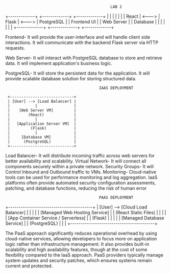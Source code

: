                                                   LAB 2

+-------------+         +-------------+         +-------------+
|             |         |             |         |             |
|   React     |  <--->  |   Flask     |  <--->  | PostgreSQL  |
| Frontend UI |         | Web Server  |         |  Database   |
|             |         |             |         |             |
+-------------+         +-------------+         +-------------+

Frontend-   It will provide the user-interface and will handle client side interactions.
            It will communicate with the backend Flask server via HTTP requests.

Web Server- It will interact with PostgreSQL database to store and retrieve data.
            It will implement application's business logic.

PostgreSQL- It will store the persistent data for the application.
            It will provide scalable database solution for storing structured data.


                                             IAAS DEPLOYMENT

     +----------------------------+ 
     | [User] --> [Load Balancer] |
     |           |                |
     |    [Web Server VM]         |
     |        (React)             |
     |           |                |
     |   [Application Server VM]  |
     |         (Flask)            |
     |           |                |
     |     [Database VM]          | 
     |      (PostgreSQL)          |
     +----------------------------+  
Load Balancer- It will distribute incoming traffic across web servers for better availability and scalability.
Virtual Network- It will connect all components securely within a private network.
Security Groups- It will Control Inbound and Outbound traffic to VMs.
Monitoring- Cloud-native tools can be used for performance monitoring and log aggregation.
IaaS platforms often provide automated security configuration assessments, patching, and database functions, reducing the risk of human error


                                             PAAS DEPLOYMENT
+-----------------------------------------+ 
|    [User] --> [Cloud Load Balancer]     |
|                  |                      |
|    [Managed Web Hosting Service]        |
|          (React Static Files)           |
|                  |                      |
|    [App Container Service / Serverless] |
|               (Flask)                   |
|                  |                      |
|    [Managed Database Service]           |
|            (PostgreSQL)                 |
|                                         |
+-----------------------------------------+

The PaaS approach significantly reduces operational overhead by using cloud-native services, allowing developers to focus more on application logic rather than infrastructure management. It also provides built-in scalability and high availability features, though at the cost of some flexibility compared to the IaaS approach. PaaS providers typically manage system updates and security patches, which ensures systems remain current and protected.

